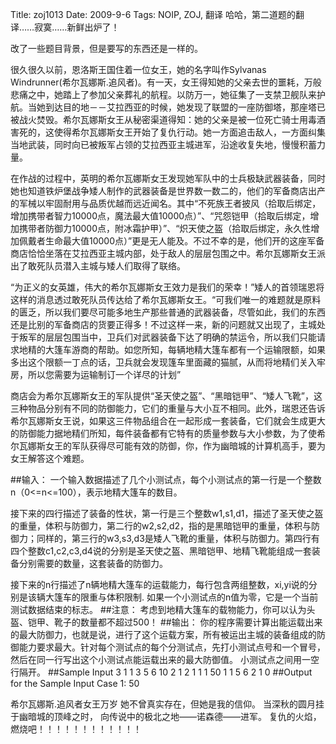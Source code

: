 Title: zoj1013
Date:  2009-9-6 
Tags:  NOIP, ZOJ, 翻译
哈哈，第二道题的翻译……寂寞……新鲜出炉了！

改了一些题目背景，但是要写的东西还是一样的。



很久很久以前，恩洛斯王国住着一位女王，她的名字叫作Sylvanas Windrunner(希尔瓦娜斯.追风者)。有一天，女王得知她的父亲去世的噩耗，万般悲痛之中，她踏上了参加父亲葬礼的航程。以防万一，她征集了一支禁卫舰队来护航。当她到达目的地－－艾拉西亚的时候，她发现了联盟的一座防御塔，那座塔已被战火焚毁。希尔瓦娜斯女王从秘密渠道得知：她的父亲是被一位死亡骑士用毒酒害死的，这使得希尔瓦娜斯女王开始了复仇行动。她一方面追击敌人，一方面纠集当地武装，同时向已被叛军占领的艾拉西亚主城进军，沿途收复失地，慢慢积蓄力量。

在作战的过程中，英明的希尔瓦娜斯女王发现她军队中的士兵极缺武器装备，同时她也知道铁炉堡战争矮人制作的武器装备是世界数一数二的，他们的军备商店出产的军械以牢固耐用与品质优越而远近闻名。其中“不死族王者披风（拾取后绑定，增加携带者智力10000点，魔法最大值10000点）”、“咒怨铠甲（拾取后绑定，增加携带者防御力10000点，附冰霜护甲）”、“炽天使之盔（拾取后绑定，永久性增加佩戴者生命最大值10000点）”更是无人能及。不过不幸的是，他们开的这座军备商店恰恰坐落在艾拉西亚主城内部，处于敌人的层层包围之中。希尔瓦娜斯女王派出了敢死队员潜入主城与矮人们取得了联络。

“为正义的女英雄，伟大的希尔瓦娜斯女王效力是我们的荣幸！”矮人的首领瑞恩将这样的消息透过敢死队员传达给了希尔瓦娜斯女王。“可我们唯一的难题就是原料的匮乏，所以我们要尽可能多地生产那些普通的武器装备，尽管如此，我们的东西还是比别的军备商店的货要正得多！不过这样一来，新的问题就又出现了，主城处于叛军的层层包围当中，卫兵们对武器装备下达了明确的禁运令，所以我们只能请求地精的大篷车游商的帮助。如您所知，每辆地精大篷车都有一个运输限额，如果多出这个限额一丁点的话，卫兵就会发现篷车里面藏的猫腻，从而将地精们关入牢房，所以您需要为运输制订一个详尽的计划”

商店会为希尔瓦娜斯女王的军队提供“圣天使之盔”、“黑暗铠甲”、“矮人飞靴”，这三种物品分别有不同的防御能力，它们的重量与大小互不相同。此外，瑞恩还告诉希尔瓦娜斯女王说，如果这三件物品组合在一起形成一套装备，它们就会生成更大的防御能力据地精们所知，每件装备都有它特有的质量参数与大小参数，为了使希尔瓦娜斯女王的军队获得尽可能有效的防御，你，作为幽暗城的计算机高手，要为女王解答这个难题。

##输入：
一个输入数据描述了几个小测试点，每个小测试点的第一行是一个整数n（0<=n<=100），表示地精大篷车的数目。
    
接下来的四行描述了装备的性状，第一行是三个整数w1,s1,d1，描述了圣天使之盔的重量，体积与防御力，第二行的w2,s2,d2，指的是黑暗铠甲的重量，体积与防御力；同样的，第三行的w3,s3,d3是矮人飞靴的重量，体积与防御力。第四行有四个整数c1,c2,c3,d4说的分别是圣天使之盔、黑暗铠甲、地精飞靴能组成一套装备分别需要的数量，这套装备的防御力。

接下来的n行描述了n辆地精大篷车的运载能力，每行包含两组整数，xi,yi说的分别是该辆大篷车的限重与体积限制.
如果一个小测试点的n值为零，它是一个当前测试数据结束的标志。
##注意：
考虑到地精大篷车的载物能力，你可以认为头盔、铠甲、靴子的数量都不超过500！
##输出：
你的程序需要计算出能运载出来的最大防御力，也就是说，进行了这个运载方案，所有被运出主城的装备组成的防御能力要求最大。针对每个测试点的每个分测试点，先打小测试点号和一个冒号，然后在同一行写出这个小测试点能运载出来的最大防御值。
小测试点之间用一空行隔开。
##Sample Input
    3
    1 1 3
    5 6 10
    2 1 2
    1 1 1 50
    1 1
    5 6
    2 1
    0
##Output for the Sample Input
    Case 1: 50


希尔瓦娜斯.追风者女王万岁
她不曾真实存在，但她是我的信仰。
当深秋的圆月挂于幽暗城的顶峰之时，
向传说中的极北之地——诺森德——进军。
复仇的火焰，燃烧吧！！！！！！！！！！！！

